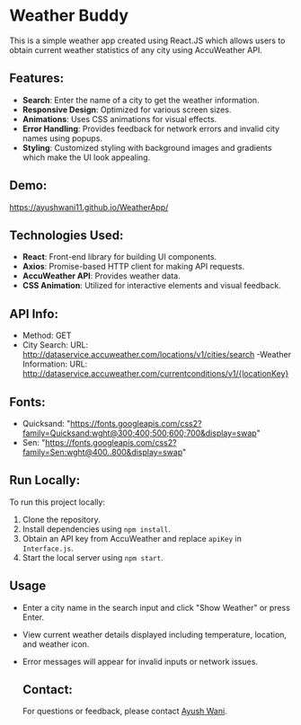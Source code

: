 # Weather Buddy

This is a simple weather app created using React.JS which allows users to obtain current weather statistics of any city using AccuWeather API.

## Features:

- **Search**: Enter the name of a city to get the weather information.
- **Responsive Design**: Optimized for various screen sizes.
- **Animations**: Uses CSS animations for visual effects.
- **Error Handling**: Provides feedback for network errors and invalid city names using popups.
- **Styling**: Customized styling with background images and gradients which make the UI look appealing.

## Demo:

https://ayushwani11.github.io/WeatherApp/

## Technologies Used:

- **React**: Front-end library for building UI components.
- **Axios**: Promise-based HTTP client for making API requests.
- **AccuWeather API**: Provides weather data.
- **CSS Animation**: Utilized for interactive elements and visual feedback.

## API Info:

- Method: GET
- City Search:
 URL: http://dataservice.accuweather.com/locations/v1/cities/search
-Weather Information:
 URL: http://dataservice.accuweather.com/currentconditions/v1/{locationKey}

## Fonts:
- Quicksand: "https://fonts.googleapis.com/css2?family=Quicksand:wght@300;400;500;600;700&display=swap"
- Sen: "https://fonts.googleapis.com/css2?family=Sen:wght@400..800&display=swap"

## Run Locally:

To run this project locally:
1. Clone the repository.
2. Install dependencies using `npm install`.
3. Obtain an API key from AccuWeather and replace `apiKey` in `Interface.js`.
4. Start the local server using `npm start`.

## Usage

- Enter a city name in the search input and click "Show Weather" or press Enter.
- View current weather details displayed including temperature, location, and weather icon.
- Error messages will appear for invalid inputs or network issues.

  ## Contact:

  For questions or feedback, please contact [Ayush Wani](mailto:ayushwani97@gmail.com).
